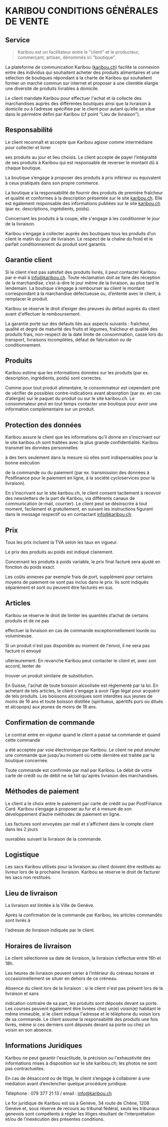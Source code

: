 # KARIBOU CONDITIONS GÉNÉRALES DE VENTE

## Service

> Karibou est un facilitateur entre le "client" et le producteur, commerçant, artisan, dénommés ici “boutique”.

La plateforme de communication Karibou ([karibou.ch](http://karibou.ch)) facilite la connexion entre des individus qui souhaitent acheter des produits alimentaires et une sélection de boutiques répondant à la charte de Karibou qui souhaitent former un marché commun sur internet et proposer à une clientèle élargie une diversité de produits livrables à domicile.

Le client mandate Karibou pour effectuer l'achat et la collecte des marchandises auprès des différentes boutiques ainsi que la livraison à domicile ou à l’adresse spécifiée par le client pour autant qu’elle se situe dans le périmètre défini par Karibou (cf point "Lieu de livraison").

## Responsabilité

Le client reconnaît et accepte que Karibou agisse comme intermédiaire pour collecter et livrer 

ses produits au jour et lieu choisis. Le client accepte de payer l’intégralité de ses produits à Karibou qui est responsable de reverser le montant dû à chaque boutique.

La boutique s’engage à proposer des produits à prix inférieur ou équivalent à ceux pratiqués dans son propre commerce. 

La boutique a la responsabilité de fournir des produits de première fraîcheur et qualité et conformes à la description présentée sur le site [karibou.ch](http://karibou.ch).  Elle est également responsable des informations publiées sur le site [karibou.ch](http://karibou.ch) (par ex. descriptions, ingrédients, poids). 

Concernant les produits à la coupe, elle s'engage à les conditionner le jour de la livraison.

Karibou s’engage à collecter auprès des boutiques tous les produits d’un client le matin du jour de livraison. Le respect de la chaîne du froid et le parfait conditionnement du produit sont garantis.

## Garantie client

Si le client n’est pas satisfait des produits livrés, il peut contacter Karibou par e-mail à info@karibou.ch. Toute réclamation doit se faire dès réception de la marchandise, c’est-à-dire le jour même de la livraison, au plus tard le lendemain. La boutique s’engage à rembourser au client le montant correspondant à la marchandise défectueuse ou, d’entente avec le client, à remplacer le produit.

Karibou se réserve le droit d’exiger des preuves du défaut auprès du client avant d'effectuer le remboursement.

La garantie porte sur des défauts liés aux aspects suivants : fraîcheur, qualité et degré de maturité des fruits et légumes, fraîcheur et qualité des produits frais, non-respect de la date limite de consommation, casse lors du transport, livraisons incomplètes, défaut de fabrication ou de conditionnement.

## Produits

Karibou estime que les informations données sur les produits (par ex. description, ingrédients, poids) sont correctes.

Comme pour tout produit alimentaire, le consommateur est cependant prié de vérifier de possibles contre-indications avant absorption (par ex. en cas d’allergie) sur le paquet du produit ou sur le site karibou.ch. Le consommateur peut en tout temps contacter une boutique pour avoir une information complémentaire sur un produit.

## Protection des données

Karibou assure le client que les informations qu’il donne en s’inscrivant sur le site karibou.ch sont traitées avec la plus grande confidentialité. Karibou transmet les données personnelles 

à des tiers seulement dans la mesure où elles sont indispensables pour la bonne exécution 

de la commande ou du paiement (par ex. transmission des données à Postfinance pour le paiement en ligne, à la société cycloservices pour la livraison).

En s’inscrivant sur le site karibou.ch, le client consent tacitement à recevoir des newsletters de la part de Karibou, via différents canaux de communication (e-mail, courrier). Le client peut se désinscrire à tout moment, facilement et gratuitement, en suivant les instructions figurant dans le message respectif ou en contactant info@karibou.ch.

## Prix

Tous les prix incluent la TVA selon les taux en vigueur.

Le prix des produits au poids est indiqué clairement. 

Concernant les produits à poids variable, le prix final facturé sera ajusté en fonction du poids exact.

Les coûts annexes par exemple frais de port, supplément pour certains moyens de paiement ne sont pas inclus dans le prix. Ils sont indiqués séparément et sont ou peuvent être facturés en sus.

## Articles

Karibou se réserve le droit de limiter les quantités d’achat de certains produits et de ne pas 

effectuer la livraison en cas de commande exceptionnellement lourde ou volumineuse.

Si un produit n'est pas disponible au moment de l'envoi, il ne sera pas facturé ni envoyé 

ultérieurement. En revanche Karibou peut contacter le client et, avec son accord, tenter de 

trouver un produit similaire de substitution.

En Suisse, l'achat de toute boisson alcoolisée est réglementé par la loi. En achetant de tels articles, le client s'engage à avoir l’âge légal pour acquérir de tels produits. Les boissons alcooliques sont interdites aux jeunes de moins de 16 ans et toute boisson distillée (spiritueux, apéritifs purs ou dilués et alcopops) aux jeunes de moins de 18 ans.

## Confirmation de commande

Le contrat entre en vigueur quand le client a passé sa commande et quand cette commande 

a été acceptée par voie électronique par Karibou. Le client ne peut annuler une commande que jusqu’au moment où cette dernière est traitée par la boutique concernée.

Toute commande est confirmée par mail par Karibou. Le débit de votre carte de crédit ou de débit ne se fait qu'après livraison des marchandises.

## Méthodes de paiement

Le client a le choix entre le paiement par carte de crédit ou par PostFinance Card. Karibou s’engage à proposer au fur et à mesure de son développement d’autre méthodes de paiement en ligne.

Les factures sont envoyées par mail et s'affichent dans le compte client dans les 2 jours 

ouvrables suivant la livraison de la commande.

## Logistique

Les sacs Karibou utilisés pour la livraison au client doivent être restitués au livreur lors de la prochaine livraison. Karibou se réserve le droit de facturer les sacs non restitués.

## Lieu de livraison

La livraison est limitée à la Ville de Genève.

Après la confirmation de la commande par Karibou, les articles commandés sont livrés à 

l'adresse de livraison indiquée par le client.

## Horaires de livraison

Le client sélectionne sa date de livraison, la livraison s’effectue entre 16h et 18h.

Les heures de livraison peuvent varier à l’intérieur du créneau horaire et occasionnellement se situer en dehors de ce créneau.

Absence du client lors de la livraison : si le client n'est pas présent lors de la livraison et sans 

indication contraire de sa part, les produits sont déposés devant sa porte. Les courses peuvent également être livrées chez un(e) voisin(e) habitant le même immeuble, si le client indique l'adresse et le téléphone du voisin lors de sa commande. Le client assume la responsabilité des produits une fois livrés, même si ces derniers sont déposés devant sa porte ou chez un voisin en son absence.

## Informations Juridiques

Karibou ne peut garantir l'exactitude, la précision ou l'exhaustivité des informations mises à disposition sur le site karibou.ch; les photos ne sont pas contractuelles.

En cas de désaccord ou de litige, le client s’engage à collaborer à une médiation avant d’enclencher quelque procédure juridique.

Téléphone : 079 377 21 13 / email : info@karibou.ch

Le for juridique de Karibou est sis à Genève, 34 route de Chêne, 1208 Genève et, sous réserve de recours au tribunal fédéral, seuls les tribunaux genevois sont compétents à régler les litiges résultant de l’interprétation et/ou de l’inexécution des présentes conditions.
